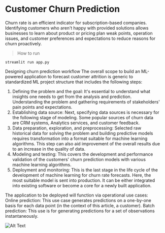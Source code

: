 # **Customer Churn Prediction**

Churn rate is an efficient indicator for subscription-based companies. Identifying customers who aren't happy with provided solutions allows businesses to learn about product or pricing plan weak points, operation issues, and customer preferences and expectations to reduce reasons for churn proactively.

> How to run
```
streamlit run app.py
```

Designing churn prediction workflow
The overall scope to build an ML-powered application to forecast customer attrition is generic to standardized ML project structure that includes the following steps:

1. Defining the problem and the goal: It's essential to understand what insights one needs to get from the analysis and prediction. Understanding the problem and gathering requirements of stakeholders' pain points and expectations.
2. Establishing data source: Next, specifying data sources is necessary for the following stage of modeling. Some popular sources of churn data are CRM systems, Analytics services, and customer feedback.
3. Data preparation, exploration, and preprocessing: Selected raw historical data for solving the problem and building predictive models requires transformation into a format suitable for machine learning algorithms. This step can also aid improvement of the overall results due to an increase in the quality of data.
4. Modeling and testing: This covers the development and performance validation of the customers' churn prediction models with various machine learning algorithms.
5. Deployment and monitoring: This is the last stage in the life cycle of the development of machine learning for churn rate forecasts. Here, the most suitable model is sent into production. It can be either integrated into existing software or become a core for a newly built application.


The application to be deployed will function via operational use cases:
Online prediction: This use case generates predictions on a one-by-one basis for each data point (in the context of this article, a customer).
Batch prediction: This use is for generating predictions for a set of observations instantaneously.

![Alt Text](streamlit-app.gif)
